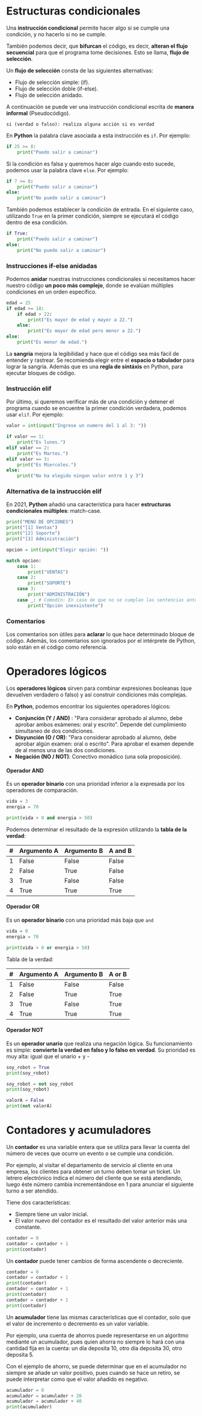 # Estructuras condicionales

Una **instrucción condicional** permite hacer algo si se cumple una condición, y no hacerlo si no se cumple.

También podemos decir, que **bifurcan** el código, es decir, **alteran el flujo secuencial** para que el programa tome decisiones. Esto se llama, **flujo de selección**.

Un **flujo de selección** consta de las siguientes alternativas:

- Flujo de selección simple: (if).
- Flujo de selección doble (if-else).
- Flujo de selección anidado.

A continuación se puede ver una instrucción condicional escrita de **manera informal** (Pseudocódigo).

```
si (verdad o falso): realiza alguna acción si es verdad
```

En **Python** la palabra clave asociada a esta instrucción es `if`. Por ejemplo:

```python
if 25 >= 8:
    print("Puedo salir a caminar")
```

Si la condición es falsa y queremos hacer algo cuando esto sucede, podemos usar la palabra clave `else`. Por ejemplo:

```python
if 7 >= 8:
    print("Puedo salir a caminar")
else:
    print("No puedo salir a caminar")
```

También podemos establecer la condición de entrada. En el siguiente caso, utilizando `True` en la primer condición, siempre se ejecutará el código dentro de esa condición.


```python
if True:
    print("Puedo salir a caminar")
else:
    print("No puedo salir a caminar")
```

### Instrucciones if-else anidadas

Podemos **anidar** nuestras instrucciones condicionales si necesitamos hacer nuestro código **un poco más complejo**, donde se evalúan múltiples condiciones en un orden específico.

```python
edad = 25
if edad >= 18:
    if edad > 22:
        print("Es mayor de edad y mayor a 22.")
    else:
        print("Es mayor de edad pero menor a 22.")
else:
    print("Es menor de edad.")
```

La **sangria** mejora la legibilidad y hace que el código sea más fácil de entender y rastrear. Se recomienda elegir entre el **espacio o tabulador** para lograr la sangria. Además que es una **regla de sintáxis** en Python, para ejecutar bloques de código.

### Instrucción elif

Por último, si queremos verificar más de una condición y detener el programa cuando se encuentre la primer condición verdadera, podemos usar `elif`. Por ejemplo:

```python
valor = int(input("Ingrese un numero del 1 al 3: "))

if valor == 1:
    print("Es lunes.")
elif valor == 2:
    print("Es Martes.")
elif valor == 3:
    print("Es Miercoles.")
else:
    print("No ha elegido ningun valor entre 1 y 3")
```

### Alternativa de la instrucción elif

En 2021, **Python** añadió una característica para hacer **estructuras condicionales múltiples**: match-case.

```python
print("MENÚ DE OPCIONES")
print("[1] Ventas")
print("[2] Soporte")
print("[3] Administración")

opcion = int(input("Elegir opción: "))

match opcion:
    case 1:
        print("VENTAS")
    case 2:
        print("SOPORTE")
    case 3:
        print("ADMINISTRACIÓN")
    case _: # Comodín: En caso de que no se cumplan las sentencias anteriores
        print("Opción inexsistente")
```

### Comentarios

Los comentarios son útiles para **aclarar** lo que hace determinado bloque de código. Además, los comentarios son ignorados por el intérprete de Python, solo están en el código como referencia.

# Operadores lógicos

Los **operadores lógicos** sirven para combinar expresiones booleanas (que devuelven verdadero o falso) y así construir condiciones más complejas.

En **Python**, podemos encontrar los siguientes operadores lógicos:

- **Conjunción (Y / AND)** : "Para considerar aprobado al alumno, debe aprobar ambos exámenes: oral y escrito". Depende del cumplimiento simultaneo de dos condiciones.
- **Disyunción (O / OR)**: "Para considerar aprobado al alumno, debe aprobar algún examen: oral o escrito".  Para aprobar el examen depende de al menos una de las dos condiciones.
- **Negación (NO / NOT)**: Conectivo monádico (una sola proposición).

#### Operador AND

Es un **operador binario** con una prioridad inferior a la expresada por los operadores de comparación.

```python
vida = 3
energia = 70

print(vida > 0 and energia > 50)
```

Podemos determinar el resultado de la expresión utilizando la **tabla de la verdad**:

|#|Argumento A|Argumento B|A and B|
|---|---|---|---|
|1|False|False|False|
|2|False|True|False|
|3|True|False|False|
|4|True|True|True|

#### Operador OR

Es un **operador binario** con una prioridad más baja que `and`

```python
vida = 0
energia = 70

print(vida > 0 or energia > 50)
```

Tabla de la verdad:

|#|Argumento A|Argumento B|A or B|
|---|---|---|---|
|1|False|False|False|
|2|False|True|True|
|3|True|False|True|
|4|True|True|True|

#### Operador NOT

Es un **operador unario** que realiza una negación lógica. Su funcionamiento es simple: **convierte la verdad en falso y lo falso en verdad**. Su prioridad es muy alta: igual que el unario + y -

```python
soy_robot = True
print(soy_robot)

soy_robot = not soy_robot
print(soy_robot)

valorA = False
print(not valorA)
```

# Contadores y acumuladores

Un **contador** es una variable entera que se utiliza para llevar la cuenta del número de veces que ocurre un evento o se cumple una condición. 

Por ejemplo, al visitar el departamento de servicio al cliente en una empresa, los clientes para obtener un turno deben tomar un ticket. Un letrero electrónico indica el número del cliente que se está atendiendo, luego éste número cambia incrementándose en 1 para anunciar el siguiente turno a ser atendido.

Tiene dos características:

- Siempre tiene un valor inicial.
- El valor nuevo del contador es el resultado del valor anterior más una constante.

```python
contador = 0
contador = contador + 1
print(contador)
```

Un **contador** puede tener cambios de forma ascendente o decreciente.

```python
contador = 0
contador = contador + 1
print(contador)
contador = contador + 1
print(contador)
contador = contador + 1
print(contador)
```

Un **acumulador** tiene las mismas características que el contador, solo que el valor de incremento o decremento es un valor variable.

Por ejemplo, una cuenta de ahorros puede representarse en un algoritmo mediante un acumulador, pues quien ahorra no siempre lo hará con una cantidad fija en la cuenta: un día deposita 10, otro día deposita 30, otro deposita 5.

Con el ejemplo de ahorro, se puede determinar que en el acumulador no siempre se añade un valor positivo, pues cuando se hace un retiro, se puede interpretar como que el valor añadido es negativo.

```python
acumulador = 0
acumulador = acumulador + 20
acumulador = acumulador + 40
print(acumulador)
```